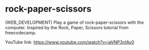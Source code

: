 # rock-paper-scissors
(WEB_DEVELOPMENT) Play a game of rock-paper-scissors with the computer. Inspired by the Rock, Paper, Scissors tutorial from freecodecamp.

YouTube link: https://www.youtube.com/watch?v=jaVNP3nIAv0
